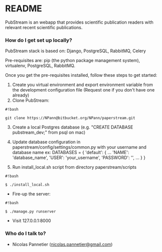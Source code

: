 # README #

PubStream is an webapp that provides scientific publication readers with relevant
 recent scientific publications.

### How do I get set up locally? ###

PubStream stack is based on: Django, PostgreSQL, RabbitMQ, Celery

Pre-requisites are: pip (the python package management system), virtualenv, PostgreSQL, RabbitMQ.

Once you get the pre-requisites installed, follow these steps to get started:

1. Create you virtual environment and export environment variable from the development configuration file (Request one if you don't have one already)
2. Clone PubStream: 
```
#!bash

git clone https://NPann@bitbucket.org/NPann/paperstream.git
```

3. Create a local Postgres database (e.g. "CREATE DATABASE pubstream_dev;" from psql on mac)
4. Update database configuration in paperstream/config/settings/common.py with your username and database name
   ex: 
   DATABASES = {
      'default': {
          ...
          'NAME': 'database_name',
          'USER': 'your_username',
          'PASSWORD': '',
          ...
      }
   }
   
3. Run install_local.sh script from directory paperstream/scripts

```
#!bash

$ ./install_local.sh
```

* Fire-up the server:

```
#!bash

$ ./manage.py runserver
```

* Visit 127.0.0.1:8000

### Who do I talk to? ###

* Nicolas Pannetier (nicolas.pannetier@gmail.com)


